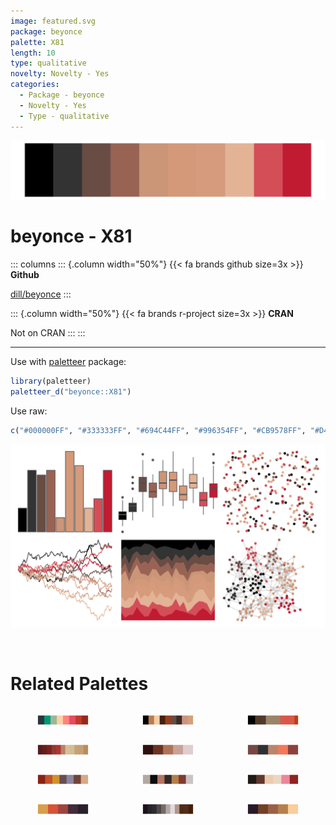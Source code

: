```yaml
---
image: featured.svg
package: beyonce
palette: X81
length: 10
type: qualitative
novelty: Novelty - Yes
categories:
  - Package - beyonce
  - Novelty - Yes
  - Type - qualitative
---
```


![](featured.svg)

# beyonce - X81 

::: columns
::: {.column width="50%"}
{{< fa brands github size=3x >}}
**Github**

[dill/beyonce](https://github.com/dill/beyonce)
:::

::: {.column width="50%"}
{{< fa brands r-project size=3x >}}
**CRAN**

Not on CRAN
:::
:::

<hr> 

Use with [paletteer](https://emilhvitfeldt.github.io/paletteer/) package:

```r
library(paletteer)
paletteer_d("beyonce::X81")
```

Use raw:

```r
c("#000000FF", "#333333FF", "#694C44FF", "#996354FF", "#CB9578FF", "#D49979FF", "#D59B7CFF", "#E3B396FF", "#D44E58FF", "#C11B32FF")
``` 

![](examples.svg) 

<br>

# Related Palettes

<div class="list" style="display: grid; grid-template-columns: auto auto auto;"> <figure class="figure">
<a href="../../awtools/a_palette/"> <img src="../../awtools/a_palette/featured.svg" style="width: 100%;" class="figure-img"></a>
</figure> <figure class="figure">
<a href="../../peRReo/don/"> <img src="../../peRReo/don/featured.svg" style="width: 100%;" class="figure-img"></a>
</figure> <figure class="figure">
<a href="../../beyonce/X113/"> <img src="../../beyonce/X113/featured.svg" style="width: 100%;" class="figure-img"></a>
</figure> <figure class="figure">
<a href="../../beyonce/X69/"> <img src="../../beyonce/X69/featured.svg" style="width: 100%;" class="figure-img"></a>
</figure> <figure class="figure">
<a href="../../NatParksPalettes/WindCave/"> <img src="../../NatParksPalettes/WindCave/featured.svg" style="width: 100%;" class="figure-img"></a>
</figure> <figure class="figure">
<a href="../../fishualize/Labrisomus_cricota/"> <img src="../../fishualize/Labrisomus_cricota/featured.svg" style="width: 100%;" class="figure-img"></a>
</figure> <figure class="figure">
<a href="../../NatParksPalettes/BryceCanyon/"> <img src="../../NatParksPalettes/BryceCanyon/featured.svg" style="width: 100%;" class="figure-img"></a>
</figure> <figure class="figure">
<a href="../../dutchmasters/anatomy/"> <img src="../../dutchmasters/anatomy/featured.svg" style="width: 100%;" class="figure-img"></a>
</figure> <figure class="figure">
<a href="../../beyonce/X46/"> <img src="../../beyonce/X46/featured.svg" style="width: 100%;" class="figure-img"></a>
</figure> <figure class="figure">
<a href="../../NineteenEightyR/sunset2/"> <img src="../../NineteenEightyR/sunset2/featured.svg" style="width: 100%;" class="figure-img"></a>
</figure> <figure class="figure">
<a href="../../beyonce/X67/"> <img src="../../beyonce/X67/featured.svg" style="width: 100%;" class="figure-img"></a>
</figure> <figure class="figure">
<a href="../../soilpalettes/vitrixerand/"> <img src="../../soilpalettes/vitrixerand/featured.svg" style="width: 100%;" class="figure-img"></a>
</figure> 
</div>
